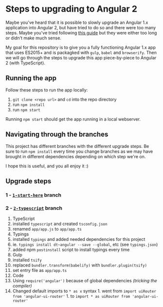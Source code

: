 # Steps to upgrading to Angular 2

Maybe you've heard that it is possible to slowly upgrade an Angular 1.x application into Angular 2, but have tried to do so and there were too many steps. Maybe you've tried following [this guide](https://angular.io/docs/ts/latest/guide/upgrade.html) but they were either too long or didn't make much sense.

My goal for this repository is to give you a fully functioning Angular 1.x app that uses ES2015+ and is packagked with `gulp`, `babel` and `browserify`. Then we will go through the steps to upgrade this app piece-by-piece to Angular 2 (with TypeScript).

## Running the app

Follow these steps to run the app locally:

1. `git clone <repo url>` and `cd` into the repo directory
2. run `npm install`
3. run `npm start`

Running `npm start` should get the app running in a local webserver.

## Navigating through the branches

This project has different branches with the different upgrade steps. Be sure to run `npm install` every time you change branches as we may have brought in different dependencies depending on which step we're on.

I hope this is useful, and you all enjoy it :)

## Upgrade steps

### 1 - [`1-start-here`](https://github.com/sergiocruz/upgrade-ng1-to-ng2/tree/1-start-here) branch

### 2 - [`2-typescript`](https://github.com/sergiocruz/upgrade-ng1-to-ng2/tree/2-typescript) branch

1. TypeScript
  1. installed `typescript` and created `tsconfig.json`
  1. renamed `app/app.js` to `app/app.ts`
1. Typings
  1. installed `typings` and added needed dependencies for this project
  1. ie. `typings install dt~angular --save --global`, etc (see `typings.json`)
  1. added npm `postinstall` script to install typings every time
1. Gulp
  1. installed `tsify`
  1. replaced `bundler.transform(babelify)` with `bundler.plugin(tsify)`
  1. set entry file as `app/app.ts`
1. Code
  1. Using `require('angular')` because of global dependencies _(tricking the compiler)_
  1. Changed default imports to `* as x` syntax
    1. went from `import uiRouter from 'angular-ui-router'`
    1. to `import * as uiRouter from 'angular-ui-router'`
